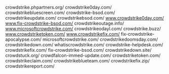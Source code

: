 crowdstrike.phpartners.org/
crowdstrike0day.com/
crowdstrikebluescreen.com/
crowdstrike-bsod.com/
crowdstrikeupdate.com/
crowdstrikebsod.com/
www.crowdstrike0day.com/
www.fix-crowdstrike-bsod.com/
crowdstrikeoutage.info/
www.microsoftcrowdstrike.com/
crowdstrikeodayl.com/
crowdstrike.buzz/
www.crowdstriketoken.com/
www.crowdstrikefix.com/
fix-crowdstrike-apocalypse.com/
microsoftcrowdstrike.com/
crowdstrikedoomsday.com/
crowdstrikedown.com/
whatiscrowdstrike.com/
crowdstrike-helpdesk.com/
crowdstrikefix.com/
fix-crowdstrike-bsod.com/
crowdstrikedown.site/
crowdstuck.org/
crowdfalcon-immed-update.com/
crowdstriketoken.com/
crowdstrikeclaim.com/
crowdstrikeblueteam.com/
crowdstrikefix.zip/
crowdstrikereport.com/
